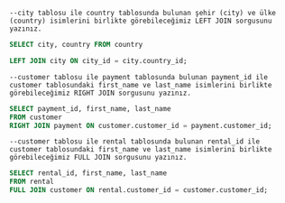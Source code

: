 `--city tablosu ile country tablosunda bulunan şehir (city) ve ülke (country) isimlerini birlikte görebileceğimiz LEFT JOIN sorgusunu yazınız.`

```SQL
SELECT city, country FROM country

LEFT JOIN city ON city_id = city.country_id;
```

`--customer tablosu ile payment tablosunda bulunan payment_id ile customer tablosundaki first_name ve last_name isimlerini birlikte görebileceğimiz RIGHT JOIN sorgusunu yazınız.`

```SQL
SELECT payment_id, first_name, last_name 
FROM customer 
RIGHT JOIN payment ON customer.customer_id = payment.customer_id;
```

`--customer tablosu ile rental tablosunda bulunan rental_id ile customer tablosundaki first_name ve last_name isimlerini birlikte görebileceğimiz FULL JOIN sorgusunu yazınız.`

```SQL
SELECT rental_id, first_name, last_name 
FROM rental 
FULL JOIN customer ON rental.customer_id = customer.customer_id;
```
